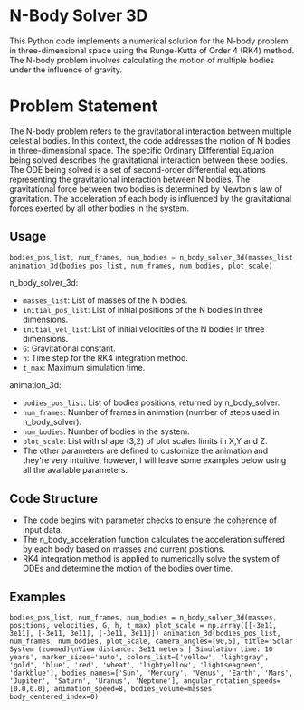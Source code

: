 # N-Body Solver 3D
This Python code implements a numerical solution for the N-body problem in three-dimensional space using the Runge-Kutta of Order 4 (RK4) method. The N-body problem involves calculating the motion of multiple bodies under the influence of gravity.

# Problem Statement
The N-body problem refers to the gravitational interaction between multiple celestial bodies. In this context, the code addresses the motion of N bodies in three-dimensional space. The specific Ordinary Differential Equation being solved describes the gravitational interaction between these bodies. 
The ODE being solved is a set of second-order differential equations representing the gravitational interaction between N bodies. The gravitational force between two bodies is determined by Newton's law of gravitation. The acceleration of each body is influenced by the gravitational forces exerted by all other bodies in the system.

## Usage

```python
bodies_pos_list, num_frames, num_bodies = n_body_solver_3d(masses_list, initial_pos_list, initial_vel_list, G, h, t_max)
animation_3d(bodies_pos_list, num_frames, num_bodies, plot_scale)
```

n_body_solver_3d:
* `masses_list`: List of masses of the N bodies.
* `initial_pos_list`: List of initial positions of the N bodies in three dimensions.
* `initial_vel_list`: List of initial velocities of the N bodies in three dimensions.
* `G`: Gravitational constant.
* `h`: Time step for the RK4 integration method.
* `t_max`: Maximum simulation time.

animation_3d:
* `bodies_pos_list`: List of bodies positions, returned by n_body_solver.
* `num_frames`: Number of frames in animation (number of steps used in n_body_solver).
* `num_bodies`: Number of bodies in the system.
* `plot_scale`: List with shape (3,2) of plot scales limits in X,Y and Z.
* The other parameters are defined to customize the animation and they're very intuitive, however, I will leave some examples below using all the available parameters.

## Code Structure
* The code begins with parameter checks to ensure the coherence of input data.
* The n_body_acceleration function calculates the acceleration suffered by each body based on masses and current positions.
* RK4 integration method is applied to numerically solve the system of ODEs and determine the motion of the bodies over time.

## Examples
`bodies_pos_list, num_frames, num_bodies = n_body_solver_3d(masses, positions, velocities, G, h, t_max)
plot_scale = np.array([[-3e11, 3e11], [-3e11, 3e11], [-3e11, 3e11]])
animation_3d(bodies_pos_list, num_frames, num_bodies, plot_scale,
             camera_angles=[90,5],
             title='Solar System (zoomed)\nView distance: 3e11 meters | Simulation time: 10 years',
             marker_sizes='auto',
             colors_list=['yellow', 'lightgray', 'gold', 'blue', 'red', 'wheat', 'lightyellow', 'lightseagreen', 'darkblue'],
             bodies_names=['Sun', 'Mercury', 'Venus', 'Earth', 'Mars', 'Jupiter', 'Saturn', 'Uranus', 'Neptune'],
             angular_rotation_speeds=[0.0,0.0],
             animation_speed=8,
             bodies_volume=masses,
             body_centered_index=0)
`
